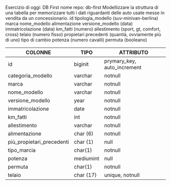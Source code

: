 Esercizio di oggi: DB First
nome repo: db-first
Modellizzare la struttura di una tabella per memorizzare tutti i dati riguardanti delle auto usate messe in vendita da un concessionario.
id
tipologia_modello (suv-minivan-berlina)
marca
nome_modello
alimentazione
versione_modello (data)
immatricolazione (data)
km_fatti (numero)
allestimento (sport, gt, comfort, cross)
telaio (numero fisso)
propietari precedenti (quantià, ovviamente più di uno)
tipo di cambio
potenza (numero cavalli)
permuta (booleano)

COLONNE | TIPO | ATTRIBUTO
---|---|---
id|biginit|prymary_key, auto_increment
categoria_modello|varchar|notnull
marca|varchar|notnull
nome_modello|varchar|notnull
versione_modello|year|notnull
immatricolazione|date|notnull
km_fatti|int|notnull
allestimento|varchar|notnull
alimentazione|char (6)|notnull
più_propietari_precedenti|char (1)|null || tinyint|null
tipo_marcia|char(1)|notnull
potenza|mediumint|null
permuta|char(1)|notnull
telaio|char (17)|unique, notnull
